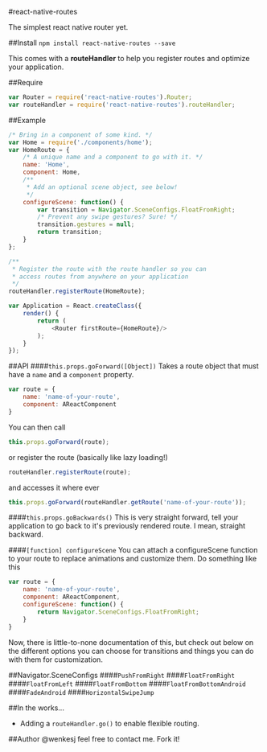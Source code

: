 #react-native-routes

The simplest react native router yet.

##Install
`npm install react-native-routes --save`

This comes with a __routeHandler__ to help you register routes and optimize your application.

##Require
```javascript
var Router = require('react-native-routes').Router;
var routeHandler = require('react-native-routes').routeHandler;
```

##Example
```js
/* Bring in a component of some kind. */
var Home = require('./components/home');
var HomeRoute = {
    /* A unique name and a component to go with it. */
    name: 'Home',
    component: Home,
    /**
     * Add an optional scene object, see below!
     */
    configureScene: function() {
        var transition = Navigator.SceneConfigs.FloatFromRight;
        /* Prevent any swipe gestures? Sure! */
        transition.gestures = null;
        return transition;
    }
};

/**
 * Register the route with the route handler so you can
 * access routes from anywhere on your application
 */
routeHandler.registerRoute(HomeRoute);

var Application = React.createClass({
    render() {
        return (
            <Router firstRoute={HomeRoute}/>
        );
    }
});
```
##API
####`this.props.goForward([Object])`
Takes a route object that must have a `name` and a `component` property.
```js
var route = {
    name: 'name-of-your-route',
    component: AReactComponent
}
```
You can then call
```js
this.props.goForward(route);
```
or register the route (basically like lazy loading!)
```js
routeHandler.registerRoute(route);
```
and accesses it where ever
```js
this.props.goForward(routeHandler.getRoute('name-of-your-route'));
```
####`this.props.goBackwards()`
This is very straight forward, tell your application to go back to it's previously rendered route. I mean, straight backward.

####`[function] configureScene`
You can attach a configureScene function to your route to replace animations and customize them. Do something like this
```js
var route = {
    name: 'name-of-your-route',
    component: AReactComponent,
    configureScene: function() {
        return Navigator.SceneConfigs.FloatFromRight;
    }
}
```
Now, there is little-to-none documentation of this, but check out below on the different options you can choose for transitions and things you can do with them for customization.

##Navigator.SceneConfigs
####`PushFromRight`
####`FloatFromRight`
####`FloatFromLeft`
####`FloatFromBottom`
####`FloatFromBottomAndroid`
####`FadeAndroid`
####`HorizontalSwipeJump`

##In the works...
+ Adding a `routeHandler.go()` to enable flexible routing.

##Author
@wenkesj feel free to contact me. Fork it!